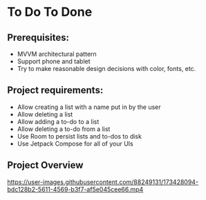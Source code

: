 # To Do To Done

## Prerequisites:
- MVVM architectural pattern
- Support phone and tablet
- Try to make reasonable design decisions with color, fonts, etc.

## Project requirements:
- Allow creating a list with a name put in by the user
- Allow deleting a list
- Allow adding a to-do to a list
- Allow deleting a to-do from a list
- Use Room to persist lists and to-dos to disk
- Use Jetpack Compose for all of your UIs

## Project Overview

https://user-images.githubusercontent.com/88249131/173428094-bdc128b2-5611-4569-b3f7-af5e045cee66.mp4

